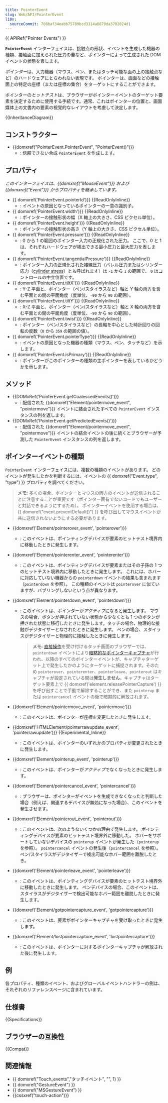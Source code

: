 ```yaml
---
title: PointerEvent
slug: Web/API/PointerEvent
l10n:
  sourceCommit: 708baf34eabb75789bcd3314a6879da3702024d1
---
```


{{ APIRef("Pointer Events") }}

**`PointerEvent`** インターフェイスは、接触点の形状、イベントを生成した機器の種類、接触面に加えられた圧力の量など、ポインターによって生成された DOM イベントの状態を表します。

*ポインター*は、入力機器（マウス、ペン、またはタッチ可能な面の上の接触点など）のハードウェアにとらわれない表現です。 ポインターは、画面などの接触面上の特定の座標（または座標の集合）をターゲットにすることができます。

ポインターの*ヒットテスト*は、ブラウザーがポインターイベントのターゲット要素を決定するために使用する手続です。通常、これはポインターの位置と、画面媒体上の文書内の要素の視覚的なレイアウトを考慮して決定します。

{{InheritanceDiagram}}

## コンストラクター

- {{domxref("PointerEvent.PointerEvent", "PointerEvent()")}}
  - : 信頼できない合成 `PointerEvent` を作成します。

## プロパティ

_このインターフェイスは、{{domxref("MouseEvent")}} および {{domxref("Event")}} からプロパティを継承しています。_

- {{ domxref('PointerEvent.pointerId')}} {{ReadOnlyInline}}
  - : イベントの原因となっているポインターの一意の識別子。
- {{ domxref('PointerEvent.width')}} {{ReadOnlyInline}}
  - : ポインターの接触形状の幅（X 軸上の大きさ、CSS ピクセル単位）。
- {{ domxref('PointerEvent.height')}} {{ReadOnlyInline}}
  - : ポインターの接触形状の高さ（Y 軸上の大きさ、CSS ピクセル単位）。
- {{ domxref('PointerEvent.pressure')}} {{ReadOnlyInline}}
  - : 0 から 1 の範囲のポインター入力の正規化された圧力。 ここで、0 と 1 は、それぞれハードウェアが検出できる最小圧力と最大圧力を表します。
- {{ domxref('PointerEvent.tangentialPressure')}} {{ReadOnlyInline}}
  - : ポインター入力の正規化された接線圧力（バレル圧力またはシリンダー応力（[cylinder stress](https://en.wikipedia.org/wiki/Cylinder_stress)）とも呼ばれます）は `-1` から `1` の範囲で、 `0` はコントロールの中立位置です。
- {{ domxref('PointerEvent.tiltX')}} {{ReadOnlyInline}}
  - : Y-Z 平面と、ポインター（ペン/スタイラスなど）軸と Y 軸の両方を含む平面との間の平面角度（度単位、`-90` から `90` の範囲）。
- {{ domxref('PointerEvent.tiltY')}} {{ReadOnlyInline}}
  - : X-Z 平面と、ポインター（ペン/スタイラスなど）軸と X 軸の両方を含む平面との間の平面角度（度単位、`-90` から `90` の範囲）。
- {{ domxref('PointerEvent.twist')}} {{ReadOnlyInline}}
  - : ポインター（ペン/スタイラスなど）の長軸を中心とした時計回りの回転の度数（`0` から `359` の範囲の値）。
- {{ domxref('PointerEvent.pointerType')}} {{ReadOnlyInline}}
  - : イベントの原因となった機器の種類（マウス、ペン、タッチなど）を示します。
- {{ domxref('PointerEvent.isPrimary')}} {{ReadOnlyInline}}
  - : ポインターがこのポインターの種類の主ポインターを表しているかどうかを示します。

## メソッド

- {{DOMxRef('PointerEvent.getCoalescedEvents()')}}
  - : 配信された {{domxref("Element/pointermove_event", "pointermove")}} イベントに結合されたすべての `PointerEvent` インスタンスの列を返します。
- {{DOMxRef('PointerEvent.getPredictedEvents()')}}
  - : 配信された {{domxref("Element/pointermove_event", "pointermove")}} イベントの結合イベントの後に続くとブラウザーが予測した `PointerEvent` インスタンスの列を返します。

## ポインターイベントの種類

`PointerEvent` インターフェイスには、複数の種類のイベントがあります。 どのイベントが発生したかを判断するには、イベントの {{ domxref("Event.type", "type") }} プロパティを調べてください。

> **メモ:** 多くの場合、ポインターとマウスの両方のイベントが送信されることに注意することが重要です（ポインター固有でないコードでもユーザーと対話できるようにするため）。 ポインターイベントを使用する場合は、{{ domxref("event.preventDefault()") }} を呼び出してマウスイベントが共に送信されないようにする必要があります。

- {{domxref('Element/pointerover_event', 'pointerover')}}
  - : このイベントは、ポインティングデバイスが要素のヒットテスト境界内に移動したときに発生します。
- {{domxref('Element/pointerenter_event', 'pointerenter')}}
  - : このイベントは、ポインティングデバイスが要素またはその子孫の 1 つのヒットテスト境界内に移動したときに発生します。 これには、ホバーに対応していない機器からの `pointerdown` イベントの結果も含まれます（`pointerdown` を参照）。 この種類のイベントは `pointerover` に似ていますが、バブリングしないという点が異なります。
- {{domxref('Element/pointerdown_event', 'pointerdown')}}

  - : このイベントは、ポインターが*アクティブ*になると発生します。 マウスの場合、ボタンが押されていない状態から少なくとも 1 つのボタンが押された状態に移行したときに発生します。タッチの場合、物理的な接触がデジタイザーとなされたときに発生します。 ペンの場合、スタイラスがデジタイザーと物理的に接触したときに発生します。

    > **メモ:** [直接操作](https://w3c.github.io/pointerevents/#dfn-direct-manipulation)を受け付けるタッチ画面のブラウザーでは、 `pointerdown` イベントにより[暗黙的なポインターキャプチャ](https://w3c.github.io/pointerevents/#dfn-implicit-pointer-capture)が行われ、以降のすべてのポインターイベントが、キャプチャターゲット上で発生したかのようにターゲットに捕捉されます。そのため `pointerover`、`pointerenter`、`pointerleave`、`pointerout` はキャプチャが設定されている間は**発生しません**。キャプチャはターゲット要素上で {{ domxref('element.releasePointerCapture') }} を呼び出すことで手動で解除することができ、また `pointerup` または `pointercancel` イベントの後で暗黙的に解放されます。

- {{domxref('Element/pointermove_event', 'pointermove')}}
  - : このイベントは、ポインターが座標を変更したときに発生します。
- {{domxref('HTMLElement/pointerrawupdate_event', 'pointerrawupdate')}} {{Experimental_Inline}}
  - : このイベントは、ポインターのいずれかのプロパティが変更されたときに発生します。
- {{domxref('Element/pointerup_event', 'pointerup')}}
  - : このイベントは、ポインターが*アクティブ*でなくなったときに発生します。
- {{domxref('Element/pointercancel_event', 'pointercancel')}}
  - : ブラウザーは、ポインターがイベントを生成できなくなったと判断した場合（例えば、関連するデバイスが無効になった場合）、このイベントを発生させます。
- {{domxref('Element/pointerout_event', 'pointerout')}}
  - : このイベントは、次のようないくつかの理由で発生します。 ポインティングデバイスが要素のヒットテスト境界外に移動した。 ホバーをサポートしていないデバイスの `pointerup` イベントが発生した（`pointerup` を参照）。 `pointercancel` イベントの発生後（`pointercancel` を参照）。 ペン/スタイラスがデジタイザーで検出可能なホバー範囲を離脱したとき。
- {{domxref('Element/pointerleave_event', 'pointerleave')}}
  - : このイベントは、ポインティングデバイスが要素のヒットテスト境界外に移動したときに発生します。 ペンデバイスの場合、このイベントは、スタイラスがデジタイザーで検出可能なホバー範囲を離脱したときに発生します。
- {{domxref('Element/gotpointercapture_event', 'gotpointercapture')}}
  - : このイベントは、要素がポインターキャプチャを受け取ったときに発生します。
- {{domxref('Element/lostpointercapture_event', 'lostpointercapture')}}
  - : このイベントは、ポインターに対するポインターキャプチャが解放された後に発生します。

## 例

各プロパティ、種類のイベント、およびグローバルイベントハンドラーの例は、それぞれのリファレンスページに含まれています。

## 仕様書

{{Specifications}}

## ブラウザーの互換性

{{Compat}}

## 関連情報

- {{ domxref("Touch_events","タッチイベント", "", 1) }}
- {{ domxref("GestureEvent") }}
- {{ domxref("MSGestureEvent") }}
- {{cssxref("touch-action")}}
